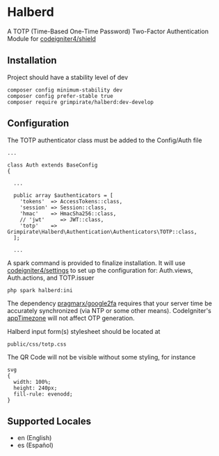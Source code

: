 # Halberd
A TOTP (Time-Based One-Time Password) Two-Factor Authentication Module for [codeigniter4/shield](https://github.com/codeigniter4/shield)
## Installation
Project should have a stability level of dev
```
composer config minimum-stability dev
composer config prefer-stable true
composer require grimpirate/halberd:dev-develop
```
## Configuration
The TOTP authenticator class must be added to the Config/Auth file
```
...

class Auth extends BaseConfig
{

  ...

  public array $authenticators = [
    'tokens'  => AccessTokens::class,
    'session' => Session::class,
    'hmac'    => HmacSha256::class,
    // 'jwt'     => JWT::class,
    'totp'    => Grimpirate\Halberd\Authentication\Authenticators\TOTP::class,
  ];

  ...
```
A spark command is provided to finalize installation. It will use [codeigniter4/settings](https://github.com/codeigniter4/settings) to set up the configuration for: Auth.views, Auth.actions, and TOTP.issuer
```
php spark halberd:ini
```
The dependency [pragmarx/google2fa](https://github.com/antonioribeiro/google2fa?tab=readme-ov-file#server-time) requires that your server time be accurately synchronized (via NTP or some other means). CodeIgniter's [appTimezone](https://github.com/codeigniter4/CodeIgniter4/blob/655bd1de0c460b0e1353d2ead8ecff956ac08ccc/app/Config/App.php#L136) will not affect OTP generation.

Halberd input form(s) stylesheet should be located at
```
public/css/totp.css
```
The QR Code will not be visible without some styling, for instance
```
svg
{
  width: 100%;
  height: 240px;
  fill-rule: evenodd;
}
```
## Supported Locales
* en (English)
* es (Español)
